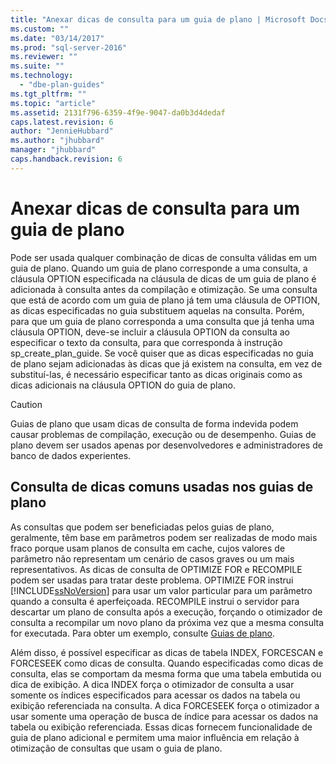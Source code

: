 ```yaml
---
title: "Anexar dicas de consulta para um guia de plano | Microsoft Docs"
ms.custom: ""
ms.date: "03/14/2017"
ms.prod: "sql-server-2016"
ms.reviewer: ""
ms.suite: ""
ms.technology: 
  - "dbe-plan-guides"
ms.tgt_pltfrm: ""
ms.topic: "article"
ms.assetid: 2131f796-6359-4f9e-9047-da0b3d4dedaf
caps.latest.revision: 6
author: "JennieHubbard"
ms.author: "jhubbard"
manager: "jhubbard"
caps.handback.revision: 6
---
```

# Anexar dicas de consulta para um guia de plano
  Pode ser usada qualquer combinação de dicas de consulta válidas em um guia de plano. Quando um guia de plano corresponde a uma consulta, a cláusula OPTION especificada na cláusula de dicas de um guia de plano é adicionada à consulta antes da compilação e otimização. Se uma consulta que está de acordo com um guia de plano já tem uma cláusula de OPTION, as dicas especificadas no guia substituem aquelas na consulta. Porém, para que um guia de plano corresponda a uma consulta que já tenha uma cláusula OPTION, deve-se incluir a cláusula OPTION da consulta ao especificar o texto da consulta, para que corresponda à instrução sp_create_plan_guide. Se você quiser que as dicas especificadas no guia de plano sejam adicionadas às dicas que já existem na consulta, em vez de substituí-las, é necessário especificar tanto as dicas originais como as dicas adicionais na cláusula OPTION do guia de plano.  
  
> [!CAUTION]  
>  Guias de plano que usam dicas de consulta de forma indevida podem causar problemas de compilação, execução ou de desempenho. Guias de plano devem ser usados apenas por desenvolvedores e administradores de banco de dados experientes.  
  
## Consulta de dicas comuns usadas nos guias de plano  
 As consultas que podem ser beneficiadas pelos guias de plano, geralmente, têm base em parâmetros podem ser realizadas de modo mais fraco porque usam planos de consulta em cache, cujos valores de parâmetro não representam um cenário de casos graves ou um mais representativos. As dicas de consulta de OPTIMIZE FOR e RECOMPILE podem ser usadas para tratar deste problema. OPTIMIZE FOR instrui [!INCLUDE[ssNoVersion](../../includes/ssnoversion-md.md)] para usar um valor particular para um parâmetro quando a consulta é aperfeiçoada. RECOMPILE instrui o servidor para descartar um plano de consulta após a execução, forçando o otimizador de consulta a recompilar um novo plano da próxima vez que a mesma consulta for executada. Para obter um exemplo, consulte [Guias de plano](../../relational-databases/performance/plan-guides.md).  
  
 Além disso, é possível especificar as dicas de tabela INDEX, FORCESCAN e FORCESEEK como dicas de consulta. Quando especificadas como dicas de consulta, elas se comportam da mesma forma que uma tabela embutida ou dica de exibição. A dica INDEX força o otimizador de consulta a usar somente os índices especificados para acessar os dados na tabela ou exibição referenciada na consulta. A dica FORCESEEK força o otimizador a usar somente uma operação de busca de índice para acessar os dados na tabela ou exibição referenciada. Essas dicas fornecem funcionalidade de guia de plano adicional e permitem uma maior influência em relação à otimização de consultas que usam o guia de plano.  
  
  